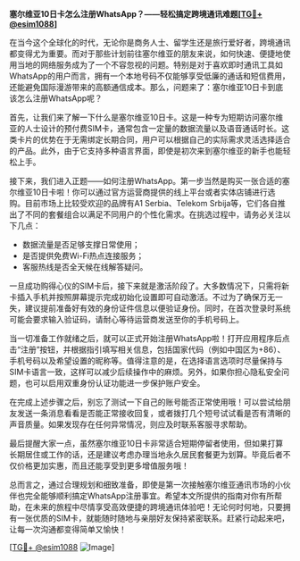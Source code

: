 **塞尔维亚10日卡怎么注册WhatsApp？——轻松搞定跨境通讯难题[[TG💪+ @esim1088](https://t.me/s/esim1088)]**

在当今这个全球化的时代，无论你是商务人士、留学生还是旅行爱好者，跨境通讯都变得尤为重要。而对于那些计划前往塞尔维亚的朋友来说，如何快速、便捷地使用当地的网络服务成为了一个不容忽视的问题。特别是对于喜欢即时通讯工具如WhatsApp的用户而言，拥有一个本地号码不仅能够享受低廉的通话和短信费用，还能避免国际漫游带来的高额通信成本。那么，问题来了：塞尔维亚10日卡到底该怎么注册WhatsApp呢？

首先，让我们来了解一下什么是塞尔维亚10日卡。这是一种专为短期访问塞尔维亚的人士设计的预付费SIM卡，通常包含一定量的数据流量以及语音通话时长。这类卡片的优势在于无需绑定长期合同，用户可以根据自己的实际需求灵活选择适合的产品。此外，由于它支持多种语言界面，即使是初次来到塞尔维亚的新手也能轻松上手。

接下来，我们进入正题——如何注册WhatsApp。第一步当然是购买一张合适的塞尔维亚10日卡啦！你可以通过官方运营商提供的线上平台或者实体店铺进行选购。目前市场上比较受欢迎的品牌有A1 Serbia、Telekom Srbija等，它们各自推出了不同的套餐组合以满足不同用户的个性化需求。在挑选过程中，请务必关注以下几点：
- 数据流量是否足够支撑日常使用；
- 是否提供免费Wi-Fi热点连接服务；
- 客服热线是否全天候在线解答疑问。

一旦成功购得心仪的SIM卡后，接下来就是激活阶段了。大多数情况下，只需将新卡插入手机并按照屏幕提示完成初始化设置即可自动激活。不过为了确保万无一失，建议提前准备好有效的身份证件信息以便验证身份。同时，在首次登录时系统可能会要求输入验证码，请耐心等待运营商发送至你的手机号码上。

当一切准备工作就绪之后，就可以正式开始注册WhatsApp啦！打开应用程序后点击“注册”按钮，并根据指引填写相关信息，包括国家代码（例如中国区为+86）、手机号码以及希望设置的昵称等。值得注意的是，在选择语言选项时尽量保持与SIM卡语言一致，这样可以减少后续操作中的麻烦。另外，如果你担心隐私安全问题，也可以启用双重身份认证功能进一步保护账户安全。

在完成上述步骤之后，别忘了测试一下自己的账号能否正常使用哦！可以尝试给朋友发送一条消息看看是否能正常接收回复，或者拨打几个短号试试看是否有清晰的声音质量。如果发现存在任何异常情况，则应及时联系客服寻求帮助。

最后提醒大家一点，虽然塞尔维亚10日卡非常适合短期停留者使用，但如果打算长期居住或工作的话，还是建议考虑办理当地永久居民套餐更为划算。毕竟后者不仅价格更加实惠，而且还能享受到更多增值服务哦！

总而言之，通过合理规划和细致准备，即使是第一次接触塞尔维亚通讯市场的小伙伴也完全能够顺利搞定WhatsApp注册事宜。希望本文所提供的指南对你有所帮助，在未来的旅程中尽情享受高效便捷的跨境通讯体验吧！无论何时何地，只要拥有一张优质的SIM卡，就能随时随地与亲朋好友保持紧密联系。赶紧行动起来吧，让每一次沟通都变得简单又愉快！

[[TG💪+ @esim1088](https://t.me/s/esim1088) ![Image](https://i.postimg.cc/4NQfJmqS/Snipaste-2025-05-13-00-14-12.png)]